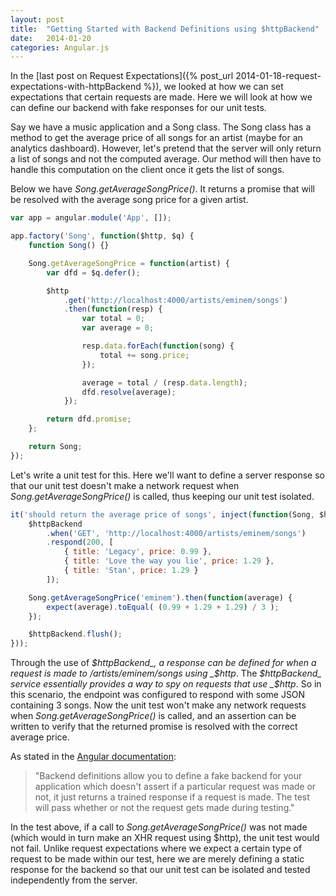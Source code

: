 ```yaml
---
layout: post
title:  "Getting Started with Backend Definitions using $httpBackend"
date:   2014-01-20
categories: Angular.js
---
```


In the [last post on Request Expectations]({% post_url 2014-01-18-request-expectations-with-httpBackend %}), we looked at how we can set expectations that certain requests are made. Here we will look at how we can define our backend with fake responses for our unit tests.

Say we have a music application and a Song class. The Song class has a method to get the average price of all songs for an artist (maybe for an analytics dashboard). However, let's pretend that the server will only return a list of songs and not the computed average. Our method will then have to handle this computation on the client once it gets the list of songs.

Below we have _Song.getAverageSongPrice()_. It returns a promise that will be resolved with the average song price for a given artist.

```js
var app = angular.module('App', []);

app.factory('Song', function($http, $q) {
	function Song() {}

	Song.getAverageSongPrice = function(artist) {
		var dfd = $q.defer();

		$http
			.get('http://localhost:4000/artists/eminem/songs')
			.then(function(resp) {
				var total = 0;
				var average = 0;

				resp.data.forEach(function(song) {
					total += song.price;
				});

				average = total / (resp.data.length);
				dfd.resolve(average);
			});

		return dfd.promise;
	};

	return Song;
});
```

Let's write a unit test for this. Here we'll want to define a server response so that our unit test doesn't make a network request when _Song.getAverageSongPrice()_ is called, thus keeping our unit test isolated.

```js
it('should return the average price of songs', inject(function(Song, $httpBackend) {
	$httpBackend
		.when('GET', 'http://localhost:4000/artists/eminem/songs')
		.respond(200, [
			{ title: 'Legacy', price: 0.99 },
			{ title: 'Love the way you lie', price: 1.29 },
			{ title: 'Stan', price: 1.29 }
		]);

	Song.getAverageSongPrice('eminem').then(function(average) {
		expect(average).toEqual( (0.99 + 1.29 + 1.29) / 3 );
	});

	$httpBackend.flush();
}));
```

Through the use of _$httpBackend_, a response can be defined for when a request is made to /artists/eminem/songs using _$http_. The _$httpBackend_ service essentially provides a way to spy on requests that use _$http_. So in this scenario, the endpoint was configured to respond with some JSON containing 3 songs. Now the unit test won't make any network requests when _Song.getAverageSongPrice()_ is called, and an assertion can be written to verify that the returned promise is resolved with the correct average price.

As stated in the [Angular documentation](http://docs.angularjs.org/api/ngMock.$httpBackend):

> "Backend definitions allow you to define a fake backend for your application which doesn't assert if a particular request was made or not, it just returns a trained response if a request is made. The test will pass whether or not the request gets made during testing."

In the test above, if a call to _Song.getAverageSongPrice()_ was not made (which would in turn make an XHR request using $http), the unit test would not fail. Unlike request expectations where we expect a certain type of request to be made within our test, here we are merely defining a static response for the backend so that our unit test can be isolated and tested independently from the server.